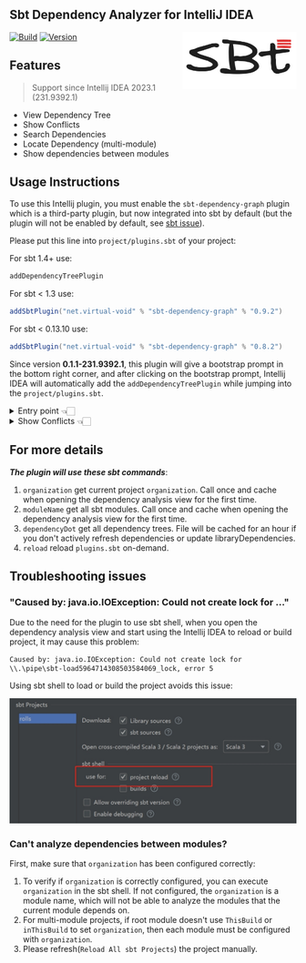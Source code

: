 Sbt Dependency Analyzer for IntelliJ IDEA
---------

<img src="./logo.png" width = "200" height = "100" alt="logo" align="right" />

[![Build](https://github.com/bitlap/intellij-sbt-dependency-analyzer/actions/workflows/ScalaCI.yml/badge.svg)](https://github.com/bitlap/intellij-sbt-dependency-analyzer/actions/workflows/ScalaCI.yml)
[![Version](https://img.shields.io/jetbrains/plugin/v/22427-sbt-dependency-analyzer?label=version)](https://plugins.jetbrains.com/plugin/22427-sbt-dependency-analyzer)

## Features

> Support since Intellij IDEA 2023.1 (231.9392.1)

- View Dependency Tree
- Show Conflicts
- Search Dependencies
- Locate Dependency (multi-module)
- Show dependencies between modules

## Usage Instructions

To use this Intellij plugin, you must enable the `sbt-dependency-graph` plugin which is a third-party plugin, but now integrated into sbt by default (but the plugin will not be enabled by default, see [sbt issue](https://github.com/sbt/sbt/pull/5880)).

Please put this line into `project/plugins.sbt` of your project:

For sbt 1.4+ use:
```scala
addDependencyTreePlugin
```

For sbt < 1.3 use:
```scala
addSbtPlugin("net.virtual-void" % "sbt-dependency-graph" % "0.9.2")
```

For sbt < 0.13.10 use:
```scala
addSbtPlugin("net.virtual-void" % "sbt-dependency-graph" % "0.8.2")
```

Since version **0.1.1-231.9392.1**, this plugin will give a bootstrap prompt in the bottom right corner, and after clicking on the bootstrap prompt, Intellij IDEA will automatically add the `addDependencyTreePlugin` while jumping into the `project/plugins.sbt`.

<details>
<summary>Entry point 👈🏻</summary>

![](./docs/gotoAnalyze1.jpg)

</details>


<details>
<summary>Show Conflicts 👈🏻</summary>

![](./docs/dependencyTreeConflicts.jpg)

</details>

## For more details

_**The plugin will use these sbt commands**_:
1. `organization` get current project `organization`. Call once and cache when opening the dependency analysis view for the first time.
2. `moduleName` get all sbt modules. Call once and cache when opening the dependency analysis view for the first time.
3. `dependencyDot` get all dependency trees. File will be cached for an hour if you don't actively refresh dependencies or update libraryDependencies.
4. `reload` reload `plugins.sbt` on-demand.

## Troubleshooting issues

### "Caused by: java.io.IOException: Could not create lock for ..."

Due to the need for the plugin to use sbt shell, when you open the dependency analysis view and start using the Intellij IDEA to reload or build project, it may cause this problem:
```
Caused by: java.io.IOException: Could not create lock for \\.\pipe\sbt-load5964714308503584069_lock, error 5
```
Using sbt shell to load or build the project avoids this issue:

![](docs/sbtShellUseForReload.jpg)


### Can't analyze dependencies between modules?

First, make sure that `organization` has been configured correctly: 
1. To verify if `organization` is correctly configured, you can execute `organization` in the sbt shell. If not configured, the `organization` is a module name, which will not be able to analyze the modules that the current module depends on.
2. For multi-module projects, if root module doesn't use `ThisBuild` or `inThisBuild` to set `organization`, then each module must be configured with `organization`.
3. Please refresh(`Reload All sbt Projects`) the project manually.